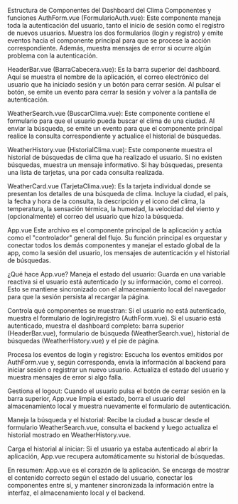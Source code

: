  Estructura de Componentes del Dashboard del Clima
Componentes y funciones
AuthForm.vue (FormularioAuth.vue):
Este componente maneja toda la autenticación del usuario, tanto el inicio de sesión como el registro de nuevos usuarios. Muestra los dos formularios (login y registro) y emite eventos hacia el componente principal para que se procese la acción correspondiente. Además, muestra mensajes de error si ocurre algún problema con la autenticación.

HeaderBar.vue (BarraCabecera.vue):
Es la barra superior del dashboard. Aquí se muestra el nombre de la aplicación, el correo electrónico del usuario que ha iniciado sesión y un botón para cerrar sesión. Al pulsar el botón, se emite un evento para cerrar la sesión y volver a la pantalla de autenticación.

WeatherSearch.vue (BuscarClima.vue):
Este componente contiene el formulario para que el usuario pueda buscar el clima de una ciudad. Al enviar la búsqueda, se emite un evento para que el componente principal realice la consulta correspondiente y actualice el historial de búsquedas.

WeatherHistory.vue (HistorialClima.vue):
Este componente muestra el historial de búsquedas de clima que ha realizado el usuario. Si no existen búsquedas, muestra un mensaje informativo. Si hay búsquedas, presenta una lista de tarjetas, una por cada consulta realizada.

WeatherCard.vue (TarjetaClima.vue):
Es la tarjeta individual donde se presentan los detalles de una búsqueda de clima. Incluye la ciudad, el país, la fecha y hora de la consulta, la descripción y el icono del clima, la temperatura, la sensación térmica, la humedad, la velocidad del viento y (opcionalmente) el correo del usuario que hizo la búsqueda.

App.vue
Este archivo es el componente principal de la aplicación y actúa como el "controlador" general del flujo.
Su función principal es orquestar y conectar todos los demás componentes y manejar el estado global de la app, como la sesión del usuario, los mensajes de autenticación y el historial de búsquedas.

¿Qué hace App.vue?
Maneja el estado del usuario:
Guarda en una variable reactiva si el usuario está autenticado (y su información, como el correo). Esto se mantiene sincronizado con el almacenamiento local del navegador para que la sesión persista al recargar la página.

Controla qué componentes se muestran:
Si el usuario no está autenticado, muestra el formulario de login/registro (AuthForm.vue).
Si el usuario está autenticado, muestra el dashboard completo: barra superior (HeaderBar.vue), formulario de búsqueda (WeatherSearch.vue), historial de búsquedas (WeatherHistory.vue) y el pie de página.

Procesa los eventos de login y registro:
Escucha los eventos emitidos por AuthForm.vue y, según corresponda, envía la información al backend para iniciar sesión o registrar un nuevo usuario. Actualiza el estado del usuario y muestra mensajes de error si algo falla.

Gestiona el logout:
Cuando el usuario pulsa el botón de cerrar sesión en la barra superior, App.vue limpia el estado, borra el usuario del almacenamiento local y muestra nuevamente el formulario de autenticación.

Maneja la búsqueda y el historial:
Recibe la ciudad a buscar desde el formulario WeatherSearch.vue, consulta el backend y luego actualiza el historial mostrado en WeatherHistory.vue.

Carga el historial al iniciar:
Si el usuario ya estaba autenticado al abrir la aplicación, App.vue recupera automáticamente su historial de búsquedas.

En resumen:
App.vue es el corazón de la aplicación. Se encarga de mostrar el contenido correcto según el estado del usuario, conectar los componentes entre sí, y mantener sincronizada la información entre la interfaz, el almacenamiento local y el backend.